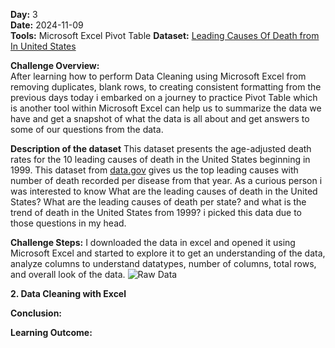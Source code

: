 **Day:** 3  
**Date:** 2024-11-09  
**Tools:** Microsoft Excel Pivot Table
**Dataset:** [Leading Causes Of Death from In United States](https://catalog.data.gov/dataset/nchs-leading-causes-of-death-united-states)

**Challenge Overview:**  
After learning how to perform Data Cleaning using Microsoft Excel from removing duplicates, blank rows, to creating consistent formatting from the
previous days today i embarked on a journey to practice Pivot Table which is another tool within Microsoft Excel can help us to summarize the data
we have and get a snapshot of what the data is all about and get answers to some of our questions from the data.

**Description of the dataset**
This dataset presents the age-adjusted death rates for the 10 leading causes of death in the United States beginning in 1999. This dataset from [data.gov](https://catalog.data.gov/dataset/nchs-leading-causes-of-death-united-states) gives us the top leading causes with number of death recorded per disease from that year. As a curious person i was interested to know What are the leading causes of death in the United States? What are the leading causes of death per state? and what is the trend of death in the United States from 1999? i picked this data due to those questions in my head.


**Challenge Steps:**
I downloaded the data in excel and opened it using Microsoft Excel and started to explore it to get an understanding of the data, analyze columns to understand datatypes, number of columns, total rows, and overall look of the data.
![Raw Data]()

**2. Data Cleaning with Excel**  


**Conclusion:**  


**Learning Outcome:**  
